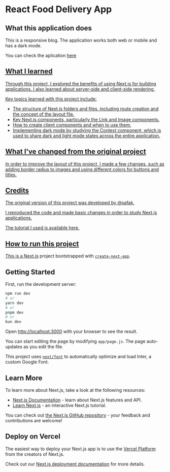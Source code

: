 # React Food Delivery App

## What this application does

This is a responsive blog. The application works both web or mobile and has a dark mode.

You can check the aplication <a href=" ">here 

## What I learned


Through this project, I explored the benefits of using Next.js for building applications. I also learned about server-side and client-side rendering.

Key topics learned with this project include:
* The structure of Next.js folders and files, including route creation and the concept of the layout file.
* Key Next.js components, particularly the Link and Image components.
* How to create client components and when to use them.
* Implementing dark mode by studying the Context component, which is used to share dark and light mode states across the entire application.

## What I've changed from the original project

In order to improve the layout of this project, I made a few changes, such as adding border radius to images and using different colors for buttons and titles.

## Credits

The original version of this project was developed by <a href="https://github.com/safak"> @safak. 

I reproduced the code and made basic changes in order to study Next.js applications.

The tutorial I used is available <a href="https://www.youtube.com/watch?v=DpYE5zPDRVQ&t=1266s"> here.


## How to run this project

This is a [Next.js](https://nextjs.org/) project bootstrapped with [`create-next-app`](https://github.com/vercel/next.js/tree/canary/packages/create-next-app).

## Getting Started

First, run the development server:

```bash
npm run dev
# or
yarn dev
# or
pnpm dev
# or
bun dev
```

Open [http://localhost:3000](http://localhost:3000) with your browser to see the result.

You can start editing the page by modifying `app/page.js`. The page auto-updates as you edit the file.

This project uses [`next/font`](https://nextjs.org/docs/basic-features/font-optimization) to automatically optimize and load Inter, a custom Google Font.

## Learn More

To learn more about Next.js, take a look at the following resources:

- [Next.js Documentation](https://nextjs.org/docs) - learn about Next.js features and API.
- [Learn Next.js](https://nextjs.org/learn) - an interactive Next.js tutorial.

You can check out [the Next.js GitHub repository](https://github.com/vercel/next.js/) - your feedback and contributions are welcome!

## Deploy on Vercel

The easiest way to deploy your Next.js app is to use the [Vercel Platform](https://vercel.com/new?utm_medium=default-template&filter=next.js&utm_source=create-next-app&utm_campaign=create-next-app-readme) from the creators of Next.js.

Check out our [Next.js deployment documentation](https://nextjs.org/docs/deployment) for more details.
